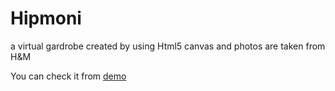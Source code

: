 # Hipmoni

a virtual gardrobe created by using Html5 canvas and photos are taken from H&M

You can check it from [demo](https://ergineroglu.github.io/Hipmoni/)

